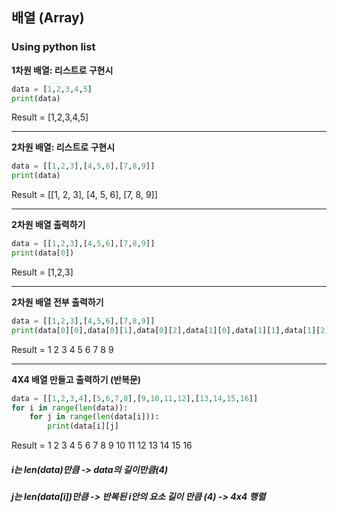 ## 배열 (Array)
### Using python list


**1차원 배열: 리스트로 구현시**
```python
data = [1,2,3,4,5]
print(data)
```
Result = [1,2,3,4,5]

---------------------

**2차원 배열: 리스트로 구현시**
```python
data = [[1,2,3],[4,5,6],[7,8,9]]
print(data)
```
Result = [[1, 2, 3], [4, 5, 6], [7, 8, 9]]

---------------------

**2차원 배열 출력하기**
```python
data = [[1,2,3],[4,5,6],[7,8,9]]
print(data[0])
```
Result = [1,2,3]

---------------------

**2차원 배열 전부 출력하기**
```python
data = [[1,2,3],[4,5,6],[7,8,9]]
print(data[0][0],data[0][1],data[0][2],data[1][0],data[1][1],data[1][2],data[2][0],data[2][1],data[2][2])
```
Result = 1 2 3 4 5 6 7 8 9

---------------------

**4X4 배열 만들고 출력하기 (반복문)**
```python
data = [[1,2,3,4],[5,6,7,8],[9,10,11,12],[13,14,15,16]]
for i in range(len(data)):
    for j in range(len(data[i])):
        print(data[i][j]
```
Result = 1 2 3 4 5 6 7 8 9 10 11 12 13 14 15 16
              
##### i는 len(data)만큼 -> data의 길이만큼(4)
##### j는 len(data[i])만큼 -> 반복된 i안의 요소 길이 만큼 (4) -> 4x4 행렬
